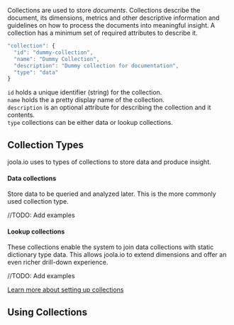 Collections are used to store *documents*. Collections describe the document, its dimensions, 
metrics and other descriptive information
and guidelines on how to process the documents into meaningful insight. A collection has a minimum set of required 
attributes to describe it.

```js
"collection": {
  "id": "dummy-collection",
  "name": "Dummy Collection",
  "description": "Dummy collection for documentation",
  "type": "data"
}
```

```id``` holds a unique identifier (string) for the collection.  
```name``` holds the a pretty display name of the collection.  
```description``` is an optional attribute for describing the collection and it contents.  
```type``` collections can be either data or lookup collections.  

## Collection Types
joola.io uses to types of collections to store data and produce insight.

#### Data collections
Store data to be queried and analyzed later. This is the more commonly used collection type.

//TODO:
Add examples

#### Lookup collections
These collections enable the system to join data collections with static dictionary type data.
This allows joola.io to extend dimensions and offer an even richer drill-down experience.

//TODO:
Add examples

[Learn more about setting up collections](Setting-up-collections)

## Using Collections



